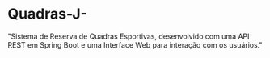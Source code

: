 # Quadras-J-
"Sistema de Reserva de Quadras Esportivas, desenvolvido com uma API REST em Spring Boot e uma Interface Web para interação com os usuários."
